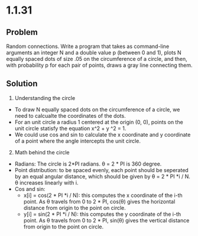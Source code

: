 # 1.1.31

## Problem

Random connections. Write a program that takes as command-line arguments an integer N and a double value p (between 0 and 1), plots N equally spaced dots of size .05 on the circumference of a circle, and then, with probability p for each pair of points, draws a gray line connecting them.

## Solution

1. Understanding the circle

- To draw N equally spaced dots on the circumference of a circle, we need to calcualte the coordinates of the dots.
- For an unit circle a radius 1 centered at the origin (0, 0), points on the unit circle statisfy the equation x^2 + y ^2 = 1.
- We could use cos and sin to calculate the x coordinate and y coordinate of a point where the angle intercepts the unit circle.

2. Math behind the circle

- Radians: The circle is 2\*PI radians. θ = 2 \* PI is 360 degree.
- Point distribution: to be spaced evenly, each point should be seperated by an equal angular distance, which should be given by θ = 2 \* PI \*i / N. θ increases linearly with i.
- Cos and sin:
  - x[i] = cos(2 \* PI \*i / N): this computes the x coordinate of the i-th point. As θ travels from 0 to 2 \* PI, cos(θ) gives the horizontal distance from origin to the point on circle.
  - y[i] = sin(2 \* PI \*i / N): this computes the y coordinate of the i-th point. As θ travels from 0 to 2 \* PI, sin(θ) gives the vertical distance from origin to the point on circle.
